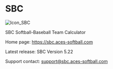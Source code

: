 # SBC
![Icon_SBC](https://github.com/SBC-Softball-Baseball-Team-Calculator/SBC/assets/105170085/1a2b969d-2d39-4b9d-ad77-055a3f494eee)

SBC Softball-Baseball Team Calculator

Home page: https://sbc.aces-softball.com

Latest release: SBC Version 5.22

Support contact:
support@sbc.aces-softball.com
